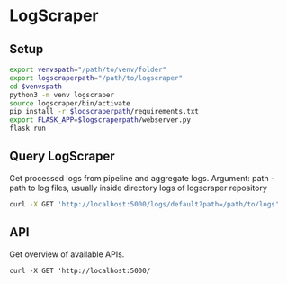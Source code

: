 # LogScraper


## Setup

```bash
export venvspath="/path/to/venv/folder"
export logscraperpath="/path/to/logscraper"
cd $venvspath
python3 -m venv logscraper
source logscraper/bin/activate
pip install -r $logscraperpath/requirements.txt
export FLASK_APP=$logscraperpath/webserver.py
flask run
```

## Query LogScraper

Get processed logs from pipeline and aggregate logs.
Argument: path - path to log files, usually inside directory logs of logscraper repository

```bash
curl -X GET 'http://localhost:5000/logs/default?path=/path/to/logs'
```

## API

Get overview of available APIs.
```
curl -X GET 'http://localhost:5000/
```